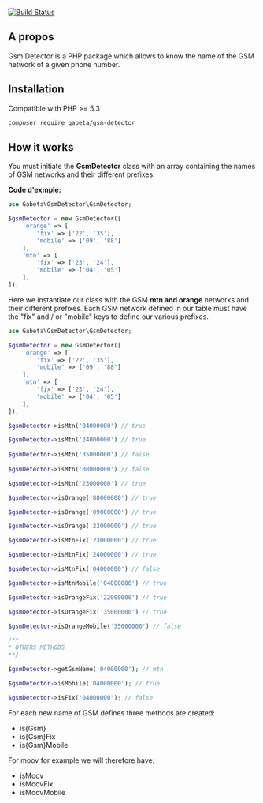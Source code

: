 [![Build Status](https://travis-ci.org/gabeta/gsm-detector.svg?branch=main)](https://travis-ci.org/gabeta/gsm-detector)

## A propos

Gsm Detector is a PHP package which allows to know the name of the GSM network
of a given phone number.

## Installation

Compatible with PHP >= 5.3 

```bash
composer require gabeta/gsm-detector
```

## How it works

You must initiate the **GsmDetector** class with an array containing the names of
GSM networks and their different prefixes.

**Code d'exmple:**
```php
use Gabeta\GsmDetector\GsmDetector;

$gsmDetector = new GsmDetector([
    'orange' => [
        'fix' => ['22', '35'],
        'mobile' => ['09', '88']
    ],
    'mtn' => [
        'fix' => ['23', '24'],
        'mobile' => ['04', '05']
    ],
]);

```

Here we instantiate our class with the GSM **mtn and orange** networks
and their different prefixes. Each GSM network defined in our table must have
the "fix" and / or "mobile" keys to define our various prefixes.

```php
use Gabeta\GsmDetector\GsmDetector;

$gsmDetector = new GsmDetector([
    'orange' => [
        'fix' => ['22', '35'],
        'mobile' => ['09', '88']
    ],
    'mtn' => [
        'fix' => ['23', '24'],
        'mobile' => ['04', '05']
    ],
]);

$gsmDetector->isMtn('04000000') // true

$gsmDetector->isMtn('24000000') // true
        
$gsmDetector->isMtn('35000000') // false
        
$gsmDetector->isMtn('08000000') // false

$gsmDetector->isMtn('23000000') // true

$gsmDetector->isOrange('88000000') // true

$gsmDetector->isOrange('09000000') // true

$gsmDetector->isOrange('22000000') // true

$gsmDetector->isMtnFix('23000000') // true

$gsmDetector->isMtnFix('24000000') // true

$gsmDetector->isMtnFix('04000000') // false

$gsmDetector->isMtnMobile('04000000') // true

$gsmDetector->isOrangeFix('22000000') // true

$gsmDetector->isOrangeFix('35000000') // true

$gsmDetector->isOrangeMobile('35000000') // false

/**
* OTHERS METHODS
**/

$gsmDetector->getGsmName('04000000'); // mtn

$gsmDetector->isMobile('04000000'); // true

$gsmDetector->isFix('04000000'); // false

```

For each new name of GSM defines three methods are created:

* is{Gsm}
* is{Gsm}Fix
* is{Gsm}Mobile

For moov for example we will therefore have:

* isMoov
* isMoovFix
* isMoovMobile
